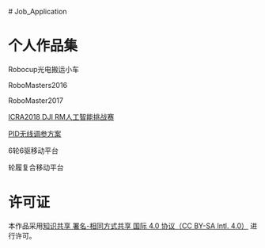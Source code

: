 ﻿﻿﻿﻿﻿﻿﻿# Job_Application# 个人作品集Robocup光电搬运小车RoboMasters2016RoboMaster2017[ICRA2018 DJI RM人工智能挑战赛](https://github.com/jackychen227/ICRA2018_DJI_RM_AI_Challenge_NJUST)[PID无线调参方案](https://github.com/jackychen227/PID_Regulator)6轮6驱移动平台轮履复合移动平台# 许可证本作品采用[知识共享 署名-相同方式共享 国际 4.0 协议（CC BY-SA Intl. 4.0）](http://creativecommons.org/licenses/by-sa/4.0/) 进行许可。